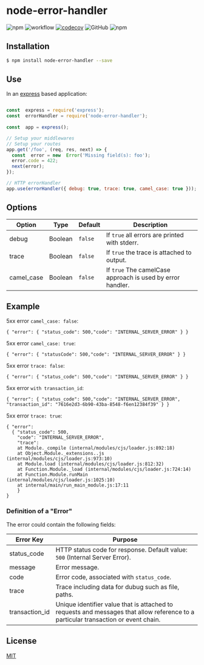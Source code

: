# node-error-handler


![npm](https://img.shields.io/npm/v/node-error-handler)
![workflow](https://github.com/leonardofurnielis/node-error-handler/actions/workflows/test-coverage.yml/badge.svg)
[![codecov](https://codecov.io/gh/leonardofurnielis/node-error-handler/branch/master/graph/badge.svg)](https://codecov.io/gh/leonardofurnielis/node-error-handler)
![GitHub](https://img.shields.io/github/license/leonardofurnielis/node-error-handler.svg)
![npm](https://img.shields.io/npm/dm/node-error-handler.svg)
  

## Installation 


```bash
$ npm install node-error-handler --save
```

  
## Use


In an [express](https://www.npmjs.com/package/express) based application:

```js

const  express = require('express');
const  errorHandler = require('node-error-handler');
  
const  app = express();

// Setup your middlewares
// Setup your routes
app.get('/foo', (req, res, next) => {
  const  error = new  Error('Missing field(s): foo');
  error.code = 422;
  next(error);
});

// HTTP errorHandler
app.use(errorHandler({ debug: true, trace: true, camel_case: true }));

```


## Options

  
| Option | Type | Default | Description  |
| ------ |------|---------| ------------ |
| debug | Boolean | `false`| If `true` all errors are printed with stderr. |
| trace| Boolean | `false` | If `true` the trace is attached to output. |
| camel_case | Boolean | `false` | If `true` The camelCase approach is used by error handler. |
  

## Example

5xx error  `camel_case: false`:

```
{ "error": { "status_code": 500,"code": "INTERNAL_SERVER_ERROR" } }
```

5xx error  `camel_case: true`:

```
{ "error": { "statusCode": 500,"code": "INTERNAL_SERVER_ERROR" } }
```

5xx error  `trace: false`:

```
{ "error": { "status_code": 500,"code": "INTERNAL_SERVER_ERROR" } }
```

5xx error  `with transaction_id`:

```
{ "error": { "status_code": 500,"code": "INTERNAL_SERVER_ERROR", "transaction_id": "7616e2d3-6b90-43ba-8548-f6en12384f39" } }
```

5xx error  `trace: true`:

```
{ "error": 
  { "status_code": 500,
    "code": "INTERNAL_SERVER_ERROR",
    "trace":   
    at Module._compile (internal/modules/cjs/loader.js:892:18)
    at Object.Module._extensions..js (internal/modules/cjs/loader.js:973:10)
    at Module.load (internal/modules/cjs/loader.js:812:32)
    at Function.Module._load (internal/modules/cjs/loader.js:724:14)
    at Function.Module.runMain (internal/modules/cjs/loader.js:1025:10)
    at internal/main/run_main_module.js:17:11 
    } 
}
```


### Definition of a "Error"

  
The error could contain the following fields:

|  Error Key  |  Purpose  |
| --------- | -------------------------------------------------------------------- |
| status_code | HTTP status code for response. Default value: `500` (Internal Server Error). |
| message | Error message. |
| code | Error code, associated with `status_code`. |
| trace | Trace including data for dubug such as file, paths. |
| transaction_id | Unique identifier value that is attached to requests and messages that allow reference to a particular transaction or event chain. |


## License

[MIT](LICENSE)

